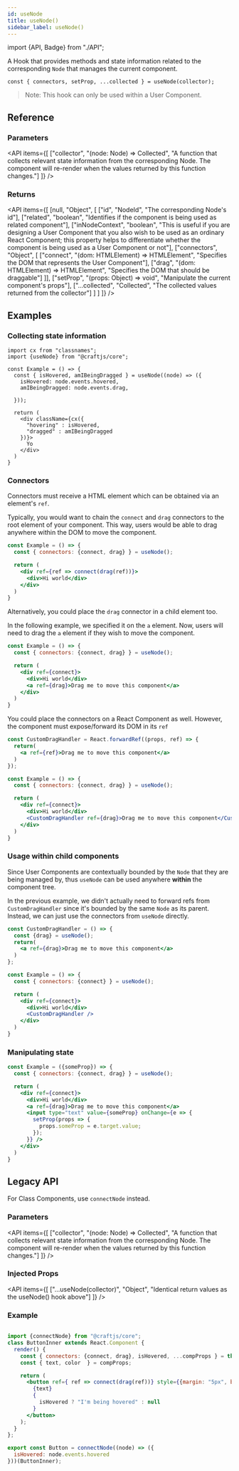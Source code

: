 ```yaml
---
id: useNode
title: useNode()
sidebar_label: useNode()
---
```


import {API, Badge} from "./API";

<Badge type="hook" />


A Hook that provides methods and state information related to the corresponding `Node` that manages the current component. 

```tsx
const { connectors, setProp, ...collected } = useNode(collector);
```

> Note: This hook can only be used within a User Component. 


## Reference
### Parameters
<API items={[
  ["collector", "(node: Node) => Collected", "A function that collects relevant state information from the corresponding Node. The component will re-render when the values returned by this function changes."]
]} /> 

### Returns


<API items={[
  [null, "Object", [
    ["id", "NodeId", "The corresponding Node's id"],
    ["related", "boolean", "Identifies if the component is being used as related component"],
    ["inNodeContext", "boolean", "This is useful if you are designing a User Component that you also wish to be used as an ordinary React Component; this property helps to differentiate whether the component is being used as a User Component or not"],
    ["connectors", "Object", [
      ["connect", "(dom: HTMLElement) => HTMLElement", "Specifies the DOM that represents the User Component"],
      ["drag", "(dom: HTMLElement) => HTMLElement", "Specifies the DOM that should be draggable"]
    ]],
    ["setProp", "(props: Object) => void", "Manipulate the current component's props"],
    ["...collected", "Collected", "The collected values returned from the collector"]
  ]
  ]
]} />


## Examples

### Collecting state information
```tsx
import cx from "classnames";
import {useNode} from "@craftjs/core";

const Example = () => {
  const { isHovered, amIBeingDragged } = useNode((node) => ({
    isHovered: node.events.hovered,
    amIBeingDragged: node.events.drag,

  }));

  return (
    <div className={cx({
      "hovering" : isHovered,
      "dragged" : amIBeingDragged
    })}>
      Yo
    </div>
  )
}
```

### Connectors
Connectors must receive a HTML element which can be obtained via an element's `ref`.


Typically, you would want to chain the `connect` and `drag` connectors to the root element of your component. This way, users would be able to drag anywhere within the DOM to move the component.
```jsx
const Example = () => {
  const { connectors: {connect, drag} } = useNode();

  return (
    <div ref={ref => connect(drag(ref))}>
      <div>Hi world</div>
    </div>
  )
}
```

Alternatively, you could place the `drag` connector in a child element too.

In the following example, we specified it on the `a` element. Now, users will need to drag the `a` element if they wish to move the component.
```jsx
const Example = () => {
  const { connectors: {connect, drag} } = useNode();

  return (
    <div ref={connect}>
      <div>Hi world</div>
      <a ref={drag}>Drag me to move this component</a>
    </div>
  )
}
```

You could place the connectors on a React Component as well. However, the component must expose/forward its DOM in its `ref`
```jsx
const CustomDragHandler = React.forwardRef((props, ref) => {
  return(
    <a ref={ref}>Drag me to move this component</a>
  )
});

const Example = () => {
  const { connectors: {connect, drag} } = useNode();

  return (
    <div ref={connect}>
      <div>Hi world</div>
      <CustomDragHandler ref={drag}>Drag me to move this component</CustomDragHandler>
    </div>
  )
}
```

### Usage within child components
Since User Components are contextually bounded by the `Node` that they are being managed by, thus `useNode` can be used anywhere **within** the component tree.

In the previous example, we didn't actually need to forward refs from `CustomDragHandler` since it's bounded by the same `Node` as its parent. Instead, we can just use the connectors from `useNode` directly.


```jsx
const CustomDragHandler = () => {
  const {drag} = useNode();
  return(
    <a ref={drag}>Drag me to move this component</a>
  )
};

const Example = () => {
  const { connectors: {connect} } = useNode();

  return (
    <div ref={connect}>
      <div>Hi world</div>
      <CustomDragHandler />
    </div>
  )
}
```



### Manipulating state

```jsx
const Example = ({someProp}) => {
  const { connectors: {connect, drag} } = useNode();

  return (
    <div ref={connect}>
      <div>Hi world</div>
      <a ref={drag}>Drag me to move this component</a>
      <input type="text" value={someProp} onChange={e => {
        setProp(props => {
          props.someProp = e.target.value;
        });
      }} />
    </div>
  )
}
```


## Legacy API
For Class Components, use `connectNode` instead.

<Badge type="hoc" title={false} />


### Parameters
<API items={[
  ["collector", "(node: Node) => Collected", "A function that collects relevant state information from the corresponding Node. The component will re-render when the values returned by this function changes."]
]} /> 

### Injected Props
<API items={[
  ["...useNode(collector)", "Object", "Identical return values as the useNode() hook above"]
]} /> 


### Example
```jsx

import {connectNode} from "@craftjs/core";
class ButtonInner extends React.Component {
  render() {
    const { connectors: {connect, drag}, isHovered, ...compProps } = this.props;
    const { text, color  } = compProps;

    return (
      <button ref={ ref => connect(drag(ref))} style={{margin: "5px", backgroundColor: color}} >
        {text}
        {
          isHovered ? "I'm being hovered" : null
        }
      </button>
    );
  }
};

export const Button = connectNode((node) => ({
  isHovered: node.events.hovered
}))(ButtonInner);

```
